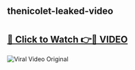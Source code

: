 ## thenicolet-leaked-video 

# <h2><a href="http://freeplayer.one?title=thenicolet-leaked-video&ref=21J">🔗 Click to Watch 👉🔴 VIDEO</a></h2>

<a href="http://freeplayer.one?title=thenicolet-leaked-video&ref=21J" rel="nofollow" data-target="animated-image.originalLink"><img src="https://i.ibb.co.com/xMMVF88/686577567.gif" alt="Viral Video Original" style="max-width: 100%; display: inline-block;" data-target="animated-image.originalImage"></a>

